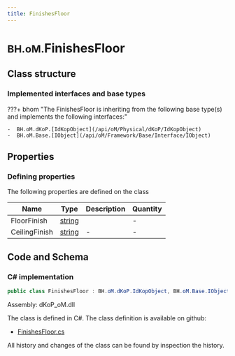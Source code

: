 ```yaml
---
title: FinishesFloor
---
```


# <small>BH.oM.</small>**FinishesFloor**



## Class structure

### Implemented interfaces and base types

???+ bhom "The FinishesFloor is inheriting from the following base type(s) and implements the following interfaces:"

    -  BH.oM.dKoP.[IdKopObject](/api/oM/Physical/dKoP/IdKopObject)
    -  BH.oM.Base.[IObject](/api/oM/Framework/Base/Interface/IObject)


## Properties



### Defining properties

The following properties are defined on the class

| Name             | Type             | Description      | Quantity         |
|------------------|------------------|------------------|------------------|
| FloorFinish | [string](https://learn.microsoft.com/en-us/dotnet/api/System.String?view=netstandard-2.0) |  | - |
| CeilingFinish | [string](https://learn.microsoft.com/en-us/dotnet/api/System.String?view=netstandard-2.0) | - | - |


## Code and Schema

### C# implementation

``` C# title="C#"
public class FinishesFloor : BH.oM.dKoP.IdKopObject, BH.oM.Base.IObject
```

Assembly: dKoP_oM.dll

The class is defined in C#. The class definition is available on github:

- [FinishesFloor.cs](https://github.com/BHoM/dKoP_Toolkit/blob/develop/dKoP_oM/Perfomance\Finishes\FinishesFloor.cs)

All history and changes of the class can be found by inspection the history.
